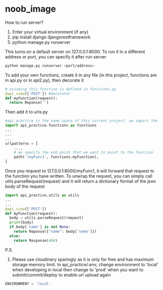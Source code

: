 # noob_image

How to run server?

1. Enter your virtual environment (if any)
2. pip install django djangorestframework
3. python manage.py runserver

This turns on a default server on 127.0.0.1:8000. To run it in a different address or port, you can specify it after run server

```bash
python manage.py runserver <port/address>
```


To add your own functions, create it in any file (in this project, functions are in api.py or in api2.py), then decorate it
```python
# assuming this function is defined in functions.py
@api_view(['POST']) #decorator
def myFunction(request):
  return Reponse('')
```
Then add it to urls.py
```python
#api_practice is the name space of this current project, we import the file
import api_practice.functions as functions
...
...
...
urlpatterns = [
    ...,
    # we specify the end point that we want to point to the function
    path('/myFunc1', functions.myFunction),
]
```

Once you request to 127.0.0.1:8000/myFunc1, it will forward that request to the function you have written. To unwrap the request, you can simply call utils.parseRequest(request) and it will return a dictionary format of the json body of the request
```python
import api_practice.utils as utils
...
...
@api_view(['POST'])
def myFunction(request):
  body = utils.parseRequest(request)
  print(body)
  if body['name'] is not None:
    return Reponse({"name": body['name']})
  else:
    return Response(404)
```


P.S.
1. Please use cloudinary sparingly as it is only for free and has maximum storage memory limit.
In api_practice/.env, change environment to 'local' when developing in local then change to 'prod' when you want to submit/commit/deploy to enable url upload again
```python
ENVIRONMENT = 'local'
```
